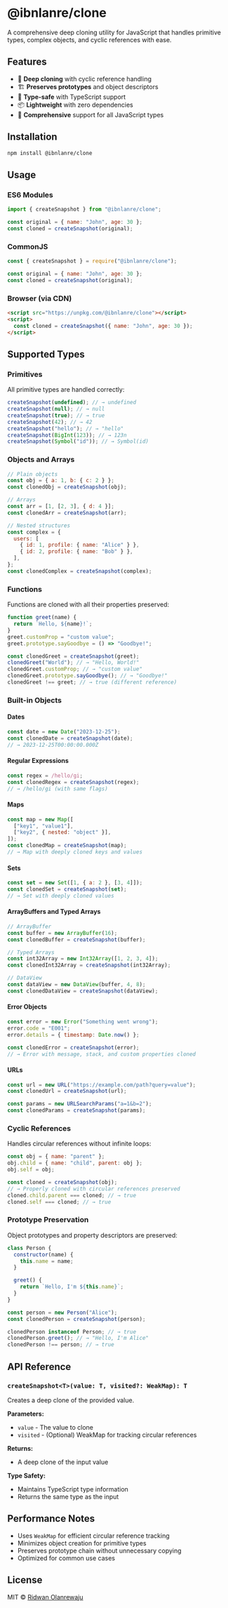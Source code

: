 # @ibnlanre/clone

A comprehensive deep cloning utility for JavaScript that handles primitive types, complex objects, and cyclic references with ease.

## Features

- 🔄 **Deep cloning** with cyclic reference handling
- 🏗️ **Preserves prototypes** and object descriptors
- 🎯 **Type-safe** with TypeScript support
- 📦 **Lightweight** with zero dependencies
- 🚀 **Comprehensive** support for all JavaScript types

## Installation

```bash
npm install @ibnlanre/clone
```

## Usage

### ES6 Modules

```javascript
import { createSnapshot } from "@ibnlanre/clone";

const original = { name: "John", age: 30 };
const cloned = createSnapshot(original);
```

### CommonJS

```javascript
const { createSnapshot } = require("@ibnlanre/clone");

const original = { name: "John", age: 30 };
const cloned = createSnapshot(original);
```

### Browser (via CDN)

```html
<script src="https://unpkg.com/@ibnlanre/clone"></script>
<script>
  const cloned = createSnapshot({ name: "John", age: 30 });
</script>
```

## Supported Types

### Primitives

All primitive types are handled correctly:

```javascript
createSnapshot(undefined); // → undefined
createSnapshot(null); // → null
createSnapshot(true); // → true
createSnapshot(42); // → 42
createSnapshot("hello"); // → "hello"
createSnapshot(BigInt(123)); // → 123n
createSnapshot(Symbol("id")); // → Symbol(id)
```

### Objects and Arrays

```javascript
// Plain objects
const obj = { a: 1, b: { c: 2 } };
const clonedObj = createSnapshot(obj);

// Arrays
const arr = [1, [2, 3], { d: 4 }];
const clonedArr = createSnapshot(arr);

// Nested structures
const complex = {
  users: [
    { id: 1, profile: { name: "Alice" } },
    { id: 2, profile: { name: "Bob" } },
  ],
};
const clonedComplex = createSnapshot(complex);
```

### Functions

Functions are cloned with all their properties preserved:

```javascript
function greet(name) {
  return `Hello, ${name}!`;
}
greet.customProp = "custom value";
greet.prototype.sayGoodbye = () => "Goodbye!";

const clonedGreet = createSnapshot(greet);
clonedGreet("World"); // → "Hello, World!"
clonedGreet.customProp; // → "custom value"
clonedGreet.prototype.sayGoodbye(); // → "Goodbye!"
clonedGreet !== greet; // → true (different reference)
```

### Built-in Objects

#### Dates

```javascript
const date = new Date("2023-12-25");
const clonedDate = createSnapshot(date);
// → 2023-12-25T00:00:00.000Z
```

#### Regular Expressions

```javascript
const regex = /hello/gi;
const clonedRegex = createSnapshot(regex);
// → /hello/gi (with same flags)
```

#### Maps

```javascript
const map = new Map([
  ["key1", "value1"],
  ["key2", { nested: "object" }],
]);
const clonedMap = createSnapshot(map);
// → Map with deeply cloned keys and values
```

#### Sets

```javascript
const set = new Set([1, { a: 2 }, [3, 4]]);
const clonedSet = createSnapshot(set);
// → Set with deeply cloned values
```

#### ArrayBuffers and Typed Arrays

```javascript
// ArrayBuffer
const buffer = new ArrayBuffer(16);
const clonedBuffer = createSnapshot(buffer);

// Typed Arrays
const int32Array = new Int32Array([1, 2, 3, 4]);
const clonedInt32Array = createSnapshot(int32Array);

// DataView
const dataView = new DataView(buffer, 4, 8);
const clonedDataView = createSnapshot(dataView);
```

#### Error Objects

```javascript
const error = new Error("Something went wrong");
error.code = "E001";
error.details = { timestamp: Date.now() };

const clonedError = createSnapshot(error);
// → Error with message, stack, and custom properties cloned
```

#### URLs

```javascript
const url = new URL("https://example.com/path?query=value");
const clonedUrl = createSnapshot(url);

const params = new URLSearchParams("a=1&b=2");
const clonedParams = createSnapshot(params);
```

### Cyclic References

Handles circular references without infinite loops:

```javascript
const obj = { name: "parent" };
obj.child = { name: "child", parent: obj };
obj.self = obj;

const cloned = createSnapshot(obj);
// → Properly cloned with circular references preserved
cloned.child.parent === cloned; // → true
cloned.self === cloned; // → true
```

### Prototype Preservation

Object prototypes and property descriptors are preserved:

```javascript
class Person {
  constructor(name) {
    this.name = name;
  }

  greet() {
    return `Hello, I'm ${this.name}`;
  }
}

const person = new Person("Alice");
const clonedPerson = createSnapshot(person);

clonedPerson instanceof Person; // → true
clonedPerson.greet(); // → "Hello, I'm Alice"
clonedPerson !== person; // → true
```

## API Reference

### `createSnapshot<T>(value: T, visited?: WeakMap): T`

Creates a deep clone of the provided value.

**Parameters:**

- `value` - The value to clone
- `visited` - (Optional) WeakMap for tracking circular references

**Returns:**

- A deep clone of the input value

**Type Safety:**

- Maintains TypeScript type information
- Returns the same type as the input

## Performance Notes

- Uses `WeakMap` for efficient circular reference tracking
- Minimizes object creation for primitive types
- Preserves prototype chain without unnecessary copying
- Optimized for common use cases

## License

MIT © [Ridwan Olanrewaju](https://github.com/ibnlanre)
